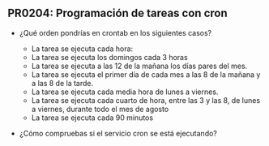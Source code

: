 ## PR0204: Programación de tareas con cron

- ¿Qué orden pondrías en crontab en los siguientes casos?
  
  - La tarea se ejecuta cada hora:
  - La tarea se ejecuta los domingos cada 3 horas
  - La tarea se ejecuta a las 12 de la mañana los días pares del mes.
  - La tarea se ejecuta el primer día de cada mes a las 8 de la mañana y a las 8 de la tarde.
  - La tarea se ejecuta cada media hora de lunes a viernes.
  - La tarea se ejecuta cada cuarto de hora, entre las 3 y las 8, de lunes a viernes, durante todo el mes de agosto
  - La tarea se ejecuta cada 90 minutos

- ¿Cómo compruebas si el servicio cron se está ejecutando?